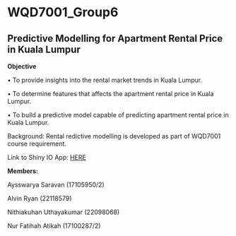 # WQD7001_Group6
<h2>Predictive Modelling for Apartment Rental Price in Kuala Lumpur</h2>
<p><b>Objective</b></p>
<p>• To provide insights into the rental market trends in Kuala Lumpur.</p>
<p>• To determine features that affects the apartment rental price in Kuala Lumpur.</p>
<p>• To build a predictive model capable of predicting apartment rental price in Kuala Lumpur.</p>

Background: Rental redictive modelling is developed as part of WQD7001 course requirement.
<p>Link to Shiny IO App: <a href="https://rentalpriceeda.shinyapps.io/RentalPriceEDA/">HERE</a> </p>

<p><b>Members:</b></p>
<p>Aysswarya Saravan (17105950/2) </p>
<p>Alvin Ryan (22118579)</p>
<p>Nithiakuhan Uthayakumar (22098068)</p>
<p>Nur Fatihah Atikah (17100287/2)</p>
